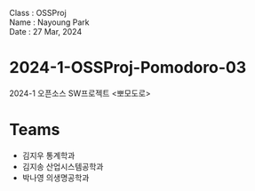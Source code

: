Class : OSSProj  
Name : Nayoung Park  
Date : 27 Mar, 2024  

# 2024-1-OSSProj-Pomodoro-03
2024-1 오픈소스 SW프로젝트 &lt;뽀모도로>

# Teams
- 김지우 통계학과
- 김지송 산업시스템공학과
- 박나영 의생명공학과
